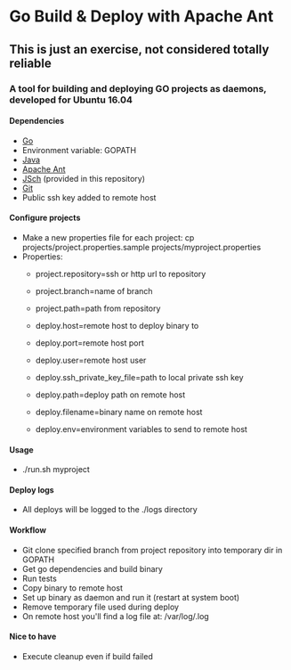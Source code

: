 # Go Build & Deploy with Apache Ant

## This is just an exercise, not considered totally reliable

### A tool for building and deploying GO projects as daemons, developed for Ubuntu 16.04

#### Dependencies

* [Go](https://golang.org/)
* Environment variable: GOPATH
* [Java](https://www.java.com/)
* [Apache Ant](http://ant.apache.org/manual/install.html)
* [JSch](http://www.jcraft.com/jsch/index.html) (provided in this repository)
* [Git](https://git-scm.com/)
* Public ssh key added to remote host

#### Configure projects

* Make a new properties file for each project: cp projects/project.properties.sample projects/myproject.properties
* Properties:
    * project.repository=ssh or http url to repository
    * project.branch=name of branch
    * project.path=path from repository

    * deploy.host=remote host to deploy binary to
    * deploy.port=remote host port
    * deploy.user=remote host user
    * deploy.ssh_private_key_file=path to local private ssh key
    * deploy.path=deploy path on remote host
    * deploy.filename=binary name on remote host
    * deploy.env=environment variables to send to remote host

#### Usage

* ./run.sh myproject

#### Deploy logs

* All deploys will be logged to the ./logs directory

#### Workflow

* Git clone specified branch from project repository into temporary dir in GOPATH
* Get go dependencies and build binary
* Run tests
* Copy binary to remote host
* Set up binary as daemon and run it (restart at system boot)
* Remove temporary file used during deploy
* On remote host you'll find a log file at: /var/log/<binaryname>.log

#### Nice to have

* Execute cleanup even if build failed
